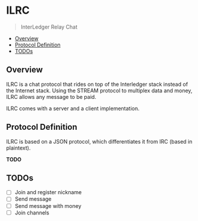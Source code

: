 # ILRC
> InterLedger Relay Chat

- [Overview](#overview)
- [Protocol Definition](#protocol-definition)
- [TODOs](#todos)

## Overview

ILRC is a chat protocol that rides on top of the Interledger stack instead of
the Internet stack. Using the STREAM protocol to multiplex data and money, ILRC
allows any message to be paid.

ILRC comes with a server and a client implementation.

## Protocol Definition

ILRC is based on a JSON protocol, which differentiates it from IRC (based in plaintext).

**TODO**

## TODOs

- [ ] Join and register nickname
- [ ] Send message
- [ ] Send message with money
- [ ] Join channels
